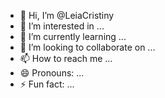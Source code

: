 - 👋 Hi, I’m @LeiaCristiny
- 👀 I’m interested in ...
- 🌱 I’m currently learning ...
- 💞️ I’m looking to collaborate on ...
- 📫 How to reach me ...
- 😄 Pronouns: ...
- ⚡ Fun fact: ...

<!---
LeiaCristiny/LeiaCristiny is a ✨ special ✨ repository because its `README.md` (this file) appears on your GitHub profile.
You can click the Preview link to take a look at your changes.
--->
